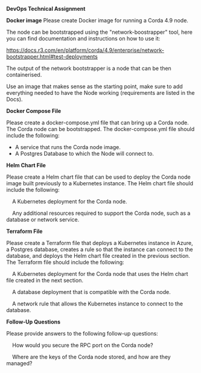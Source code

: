 **DevOps Technical Assignment**

**Docker image**
Please create Docker image for running a Corda 4.9 node.

The node can be bootstrapped using the "network-boostrapper" tool, here you can find documentation and instructions on how to use it:

<https://docs.r3.com/en/platform/corda/4.9/enterprise/network-bootstrapper.html#test-deployments>

The output of the network bootstrapper is a node that can be then containerised.

Use an image that makes sense as the starting point, make sure to add everything needed to have the Node working (requirements are listed in the Docs).

**Docker Compose File**

Please create a docker-compose.yml file that can bring up a Corda node. The Corda node can be bootstrapped. The docker-compose.yml file should include the following:

-   A service that runs the Corda node image.
-   A Postgres Database to which the Node will connect to.

**Helm Chart File**

Please create a Helm chart file that can be used to deploy the Corda node image built previously to a Kubernetes instance. The Helm chart file should include the following:

    A Kubernetes deployment for the Corda node.

    Any additional resources required to support the Corda node, such as a database or network service.

**Terraform File**

Please create a Terraform file that deploys a Kubernetes instance in Azure, a Postgres database, creates a rule so that the instance can connect to the database, and deploys the Helm chart file created in the previous section. The Terraform file should include the following:

    A Kubernetes deployment for the Corda node that uses the Helm chart file created in the next section.

    A database deployment that is compatible with the Corda node.

    A network rule that allows the Kubernetes instance to connect to the database.

**Follow-Up Questions**

Please provide answers to the following follow-up questions:

    How would you secure the RPC port on the Corda node?

    Where are the keys of the Corda node stored, and how are they managed?
